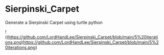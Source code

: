 # Sierpinski_Carpet
Generate a Sierpinski Carpet using turtle python

!((https://github.com/LordHandLee/Sierpinski_Carpet/blob/main/5%20iterations.png)https://github.com/LordHandLee/Sierpinski_Carpet/blob/main/5%20iterations.png)
